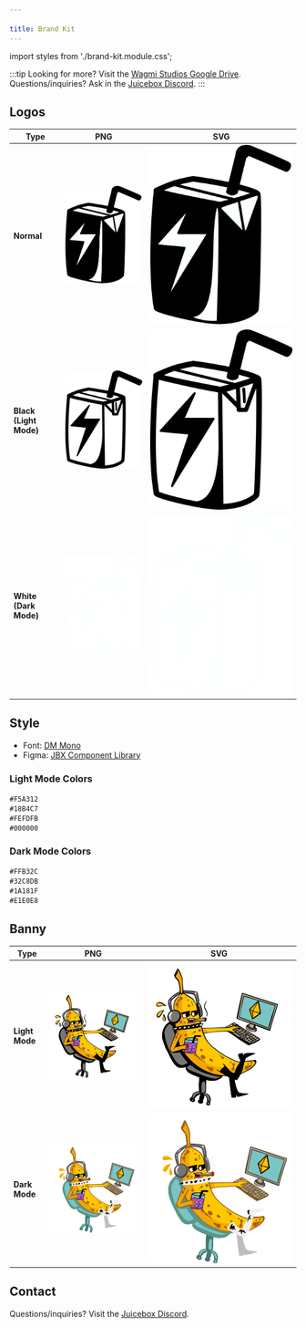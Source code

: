 ```yaml
---

title: Brand Kit
---
```


import styles from './brand-kit.module.css';

<style>{`img { max-width: 200px; }`}</style>

:::tip
Looking for more? Visit the [Wagmi Studios Google Drive](https://drive.google.com/drive/folders/1-06MIi6xI9PjM3ENoUsxe2R-aQe4-uL0). <br/>
Questions/inquiries? Ask in the [Juicebox Discord](https://discord.gg/juicebox).
:::

## Logos
|Type|PNG|SVG|
|-|-|-|
|**Normal**|![Juicebox Logo](logo.png)|![Juicebox Logo](logo.svg)|
|**Black (Light Mode)**|![Black Juicebox Logo](logo_black.png)|![Black Juicebox Logo](logo_black.svg)|
|**White (Dark Mode)**|![White Juicebox Logo](logo_white.png)|![White Juicebox Logo](logo_white.svg)|

## Style

- Font: [DM Mono](https://fonts.google.com/specimen/DM+Mono)
- Figma: [JBX Component Library](https://www.figma.com/file/HKqBimsKpOxI4oJtqQcv6P/JBX-Component-Library?node-id=1511%3A2594&t=AP5re54kgs93OOkf-1)

### Light Mode Colors

<div className={styles.color} style={{backgroundColor: '#F5A312'}}>
<code>#F5A312</code>
</div>
<div className={styles.color} style={{backgroundColor: '#18B4C7'}}>
<code>#18B4C7</code>
</div>
<div className={styles.color} style={{backgroundColor: '#FEFDFB'}}>
<code>#FEFDFB</code>
</div>
<div className={styles.color} style={{backgroundColor: '#000000'}}>
<code>#000000</code>
</div>

### Dark Mode Colors

<div className={styles.color} style={{backgroundColor: '#FFB32C'}}>
<code>#FFB32C</code>
</div>
<div className={styles.color} style={{backgroundColor: '#32C8DB'}}>
<code>#32C8DB</code>
</div>
<div className={styles.color} style={{backgroundColor: '#1A181F'}}>
<code>#1A181F</code>
</div>
<div className={styles.color} style={{backgroundColor: '#E1E0E8'}}>
<code>#E1E0E8</code>
</div>

## Banny

|Type|PNG|SVG|
|-|-|-|
|**Light Mode**|![](banny_light.png)|![](banny_light.svg)|
|**Dark Mode**|![](banny_dark.png)|![](banny_dark.svg)|

## Contact

Questions/inquiries? Visit the [Juicebox Discord](https://discord.gg/juicebox).
